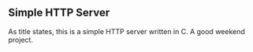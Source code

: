 ## Simple HTTP Server

As title states, this is a simple HTTP server written in C. A good weekend project.